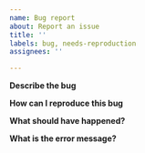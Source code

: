 ```yaml
---
name: Bug report
about: Report an issue
title: ''
labels: bug, needs-reproduction
assignees: ''

---
```


**Describe the bug**


**How can I  reproduce this bug**


**What should have happened?**


**What is the error message?**
